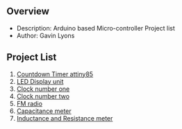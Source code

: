 Overview
--------------------------------------------
* Description: Arduino based Micro-controller Project list 
* Author: Gavin Lyons


Project List
----------------------
1. [Countdown Timer attiny85](https://github.com/gavinlyonsrepo/timer_arduino)
2. [LED Display unit](https://github.com/gavinlyonsrepo/LED_Display_arduino)
3. [Clock number one](https://github.com/gavinlyonsrepo/Arduino_Clock_1)
4. [Clock number two](https://github.com/gavinlyonsrepo/Arduino_Clock_2)
5. [FM radio](https://github.com/gavinlyonsrepo/Arduino_FM_radio)
6. [Capacitance meter](https://github.com/gavinlyonsrepo/Cap_meter_arduino)
7. [Inductance and Resistance meter](https://github.com/gavinlyonsrepo/LR_meter_arduino)
